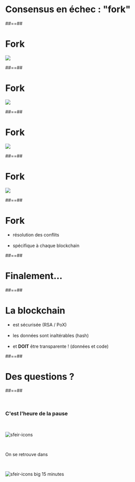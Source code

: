 <!-- .slide: class="transition bg-white" -->

# Consensus en échec : "fork"

##==##

# Fork

<!-- .slide: class="full-center" -->

![](./assets/images/02-data/fork-0.svg)

##==##

# Fork

<!-- .slide: class="full-center" -->

![](./assets/images/02-data/fork-1.svg)

##==##

# Fork

<!-- .slide: class="full-center" -->

![](./assets/images/02-data/fork-2.svg)

##==##

# Fork

<!-- .slide: class="full-center" -->

![](./assets/images/02-data/fork-3.svg)

##==##

# Fork

- résolution des conflits
<br><br>
- spécifique à chaque blockchain

##==##

<!-- .slide: class="transition bg-white" -->

# Finalement...

##==##

# La blockchain

- est sécurisée (RSA / PoX)
<br><br>
- les données sont inaltérables (hash)
<br><br>
- et **DOIT** être transparente ! (données et code)

##==##

<!-- .slide: class="transition blue" -->

# Des questions ?

##==##

<!-- .slide: class="bg-blur" -->

<br>

### C'est l'heure de la pause

<br>

![sfeir-icons](pause-circle)<!-- .element: style="--icon-size:300px; --icon-color:var(--light-grey);" -->

<br>

On se retrouve dans

<!-- .element: class="center" -->
<br>

![sfeir-icons big](clock)<!-- .element: style="--icon-color:var(--light-grey);" --> 15 minutes
